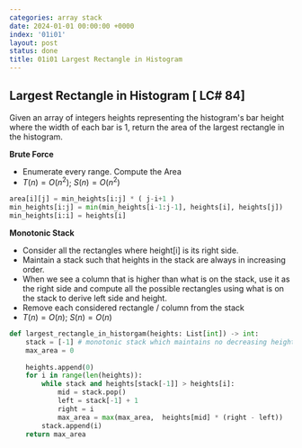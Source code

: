 ```yaml
---
categories: array stack
date: 2024-01-01 00:00:00 +0000
index: '01i01'
layout: post
status: done
title: 01i01 Largest Rectangle in Histogram
---
```



## Largest Rectangle in Histogram [ LC# 84]
Given an array of integers heights representing the histogram's bar height where the width of each bar is 1, return the area of the largest rectangle in the histogram.

**Brute Force**
- Enumerate every range. Compute the Area
- $T(n) = O(n^2)$; $S(n) = O(n^2)$

```python
area[i][j] = min_heights[i:j] * ( j-i+1 )
min_heights[i:j] = min(min_heights[i-1:j-1], heights[i], heights[j])
min_heights[i:i] = heights[i]
```

**Monotonic Stack**
- Consider all the rectangles where height[i] is its right side. 
- Maintain a stack such that heights in the stack are always in increasing order.
- When we see a column that is higher than what is on the stack, use it as the right side and compute all the possible rectangles using what is on the stack to derive left side and height.
- Remove each considered rectangle / column from the stack
- $T(n) = O(n)$; $S(n) = O(n)$

```python
def largest_rectangle_in_historgam(heights: List[int]) -> int:
    stack = [-1] # monotonic stack which maintains no decreasing heights till i
    max_area = 0
    
    heights.append(0)
    for i in range(len(heights)):
        while stack and heights[stack[-1]] > heights[i]:
            mid = stack.pop()
            left = stack[-1] + 1
            right = i
            max_area = max(max_area,  heights[mid] * (right - left))
        stack.append(i)
    return max_area
```